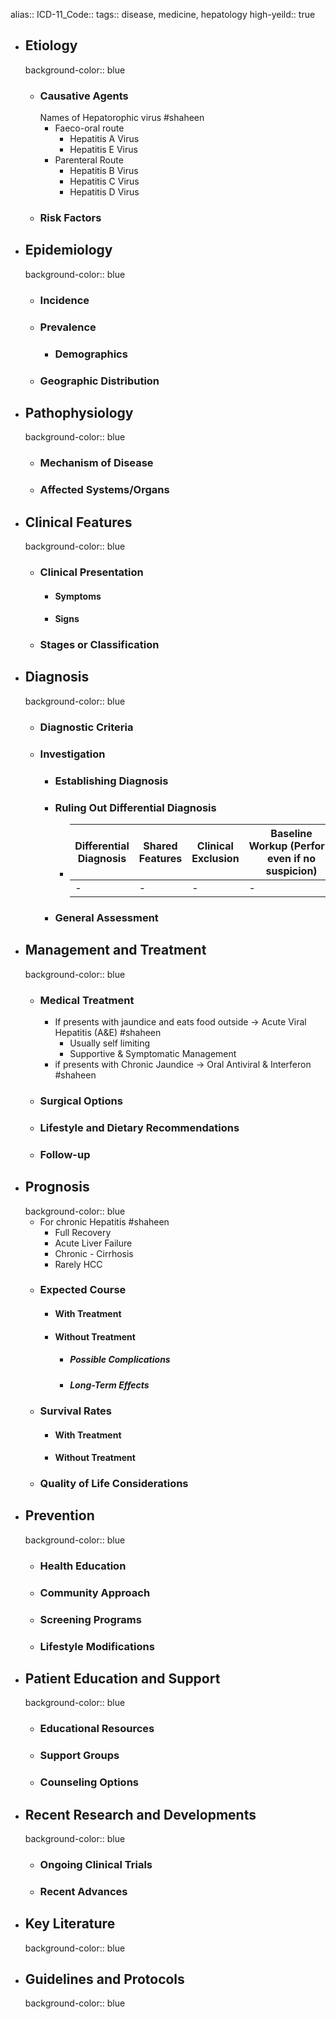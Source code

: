 alias::
ICD-11_Code::
tags:: disease, medicine, hepatology
high-yeild:: true

- ## Etiology
  background-color:: blue
	- ### Causative Agents
	  Names of Hepatorophic virus #shaheen
		- Faeco-oral route
			- Hepatitis A Virus
			- Hepatitis E Virus
		- Parenteral Route
			- Hepatitis B Virus
			- Hepatitis C Virus
			- Hepatitis D Virus
	- ### Risk Factors
- ## Epidemiology
  background-color:: blue
	- ### Incidence
	- ### Prevalence
		- ### Demographics
	- ### Geographic Distribution
- ## Pathophysiology
  background-color:: blue
	- ### Mechanism of Disease
	- ### Affected Systems/Organs
- ## Clinical Features
  background-color:: blue
	- ### Clinical Presentation
		- #### Symptoms
		- #### Signs
	- ### Stages or Classification
- ## Diagnosis
  background-color:: blue
	- ### Diagnostic Criteria
	- ### Investigation
		- ### Establishing Diagnosis
		- ### Ruling Out Differential Diagnosis
			- | **Differential Diagnosis** | **Shared Features** | **Clinical Exclusion** | **Baseline Workup** (Perform even if no suspicion) | **Direct Testing** (Perform if suspicion) |
			  |--|--|--|--|--|
			  |-|-|-|-|-|
		- ### General Assessment
- ## Management and Treatment
  background-color:: blue
	- ### Medical Treatment
		- If presents with jaundice and eats food outside -> Acute Viral Hepatitis (A&E) #shaheen
			- Usually self limiting
			- Supportive & Symptomatic Management
		- if presents with Chronic Jaundice -> Oral Antiviral & Interferon #shaheen
	- ### Surgical Options
	- ### Lifestyle and Dietary Recommendations
	- ### Follow-up
- ## Prognosis
  background-color:: blue
	- For chronic Hepatitis #shaheen
		- Full Recovery
		- Acute Liver Failure
		- Chronic - Cirrhosis
		- Rarely HCC
	- ### Expected Course
		- #### With Treatment
		- #### Without Treatment
			- ##### Possible Complications
			- ##### Long-Term Effects
	- ### Survival Rates
		- #### With Treatment
		- #### Without Treatment
	- ### Quality of Life Considerations
- ## Prevention
  background-color:: blue
	- ### Health Education
	- ### Community Approach
	- ### Screening Programs
	- ### Lifestyle Modifications
- ## Patient Education and Support
  background-color:: blue
	- ### Educational Resources
	- ### Support Groups
	- ### Counseling Options
- ## Recent Research and Developments
  background-color:: blue
	- ### Ongoing Clinical Trials
	- ### Recent Advances
- ## Key Literature
  background-color:: blue
- ## Guidelines and Protocols
  background-color:: blue